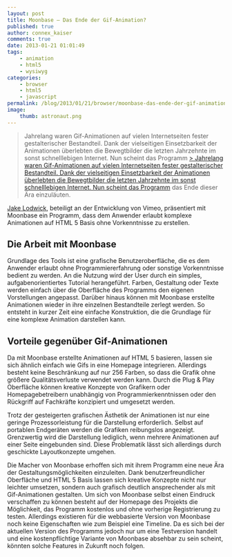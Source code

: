 ```yaml
---
layout: post
title: Moonbase – Das Ende der Gif-Animation?
published: true
author: connex_kaiser
comments: true
date: 2013-01-21 01:01:49
tags:
    - animation
    - html5
    - wysiwyg
categories:
    - browser
    - html5
    - javascript
permalink: /blog/2013/01/21/browser/moonbase-das-ende-der-gif-animation
image:
    thumb: astronaut.png
---
```

> Jahrelang waren Gif-Animationen auf vielen Internetseiten fester gestalterischer Bestandteil. Dank der vielseitigen Einsetzbarkeit der Animationen überlebten die Bewegtbilder die letzten Jahrzehnte im sonst schnelllebigen Internet. Nun scheint das Programm [> Jahrelang waren Gif-Animationen auf vielen Internetseiten fester gestalterischer Bestandteil. Dank der vielseitigen Einsetzbarkeit der Animationen überlebten die Bewegtbilder die letzten Jahrzehnte im sonst schnelllebigen Internet. Nun scheint das Programm][1] das Ende dieser Ära einzuläuten.



[Jake Lodwick][2], beteiligt an der Entwicklung von Vimeo, präsentiert mit Moonbase ein Programm, dass dem Anwender erlaubt komplexe Animationen auf HTML 5 Basis ohne Vorkenntnisse zu erstellen.

## Die Arbeit mit Moonbase

Grundlage des Tools ist eine grafische Benutzeroberfläche, die es dem Anwender erlaubt ohne Programmiererfahrung oder sonstige Vorkenntnisse bedient zu werden. An die Nutzung wird der User durch ein simples, aufgabenorientiertes Tutorial herangeführt. Farben, Gestaltung oder Texte werden einfach über die Oberfläche des Programms den eigenen Vorstellungen angepasst. Darüber hinaus können mit Moonbase erstellte Animationen wieder in ihre einzelnen Bestandteile zerlegt werden. So entsteht in kurzer Zeit eine einfache Konstruktion, die die Grundlage für eine komplexe Animation darstellen kann. 

## Vorteile gegenüber Gif-Animationen

Da mit Moonbase erstellte Animationen auf HTML 5 basieren, lassen sie sich ähnlich einfach wie Gifs in eine Homepage integrieren. Allerdings besteht keine Beschränkung auf nur 256 Farben, so dass die Grafik ohne größere Qualitätsverluste verwendet werden kann. Durch die Plug & Play Oberfläche können kreative Konzepte von Grafikern oder Homepagebetreibern unabhängig von Programmierkenntnissen oder den Rückgriff auf Fachkräfte konzipiert und umgesetzt werden. 

Trotz der gesteigerten grafischen Ästhetik der Animationen ist nur eine geringe Prozessorleistung für die Darstellung erforderlich. Selbst auf portablen Endgeräten werden die Grafiken reibungslos angezeigt. Grenzwertig wird die Darstellung lediglich, wenn mehrere Animationen auf einer Seite eingebunden sind. Diese Problematik lässt sich allerdings durch geschickte Layoutkonzepte umgehen. 

Die Macher von Moonbase erhoffen sich mit ihrem Programm eine neue Ära der Gestaltungsmöglichkeiten einzuleiten. Dank benutzerfreundlicher Oberfläche und HTML 5 Basis lassen sich kreative Konzepte nicht nur leichter umsetzen, sondern auch grafisch deutlich ansprechender als mit Gif-Animationen gestalten. Um sich von Moonbase selbst einen Eindruck verschaffen zu können besteht auf der Homepage des Projekts die Möglichkeit, das Programm kostenlos und ohne vorherige Registrierung zu testen. Allerdings existieren für die webbasierte Version von Moonbase noch keine Eigenschaften wie zum Beispiel eine Timeline. Da es sich bei der aktuellen Version des Programms jedoch nur um eine Testversion handelt und eine kostenpflichtige Variante von Moonbase absehbar zu sein scheint, könnten solche Features in Zukunft noch folgen.

 [1]: http://moonbase.com/
 [2]: http://jakelodwick.com/